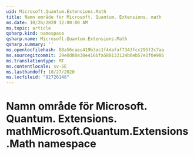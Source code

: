 ```yaml
---
uid: Microsoft.Quantum.Extensions.Math
title: Namn område för Microsoft. Quantum. Extensions. math
ms.date: 10/26/2020 12:00:00 AM
ms.topic: article
qsharp.kind: namespace
qsharp.name: Microsoft.Quantum.Extensions.Math
qsharp.summary: ''
ms.openlocfilehash: 88a56caec419b3ac1f4dafaf7343fcc295f2c7aa
ms.sourcegitcommit: 29e0d88a30e4166fa580132124b0eb57e1f0e986
ms.translationtype: MT
ms.contentlocale: sv-SE
ms.lasthandoff: 10/27/2020
ms.locfileid: "92726148"
---
```

# <a name="microsoftquantumextensionsmath-namespace"></a><span data-ttu-id="5c10f-102">Namn område för Microsoft. Quantum. Extensions. math</span><span class="sxs-lookup"><span data-stu-id="5c10f-102">Microsoft.Quantum.Extensions.Math namespace</span></span>



